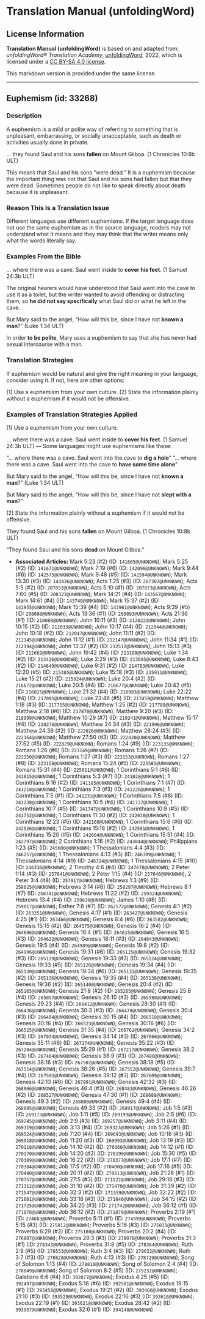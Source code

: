 # Translation Manual (unfoldingWord)

## License Information

**Translation Manual (unfoldingWord)** is based on and adapted from: _unfoldingWord® Translation Academy_, [unfoldingWord](https://unfoldingword.org/utw), 2022, which is licensed under a [CC BY-SA 4.0 license](https://creativecommons.org/licenses/by-sa/4.0/legalcode.en).

This markdown version is provided under the same license.



--------------------------------

## Euphemism (id: 33268)

### Description

A euphemism is a mild or polite way of referring to something that is unpleasant, embarrassing, or socially unacceptable, such as death or activities usually done in private.

… they found Saul and his sons **fallen** on Mount Gilboa. (1 Chronicles 10:8b ULT)

This means that Saul and his sons “were dead.” It is a euphemism because the important thing was not that Saul and his sons had fallen but that they were dead. Sometimes people do not like to speak directly about death because it is unpleasant.

### Reason This Is a Translation Issue

Different languages use different euphemisms. If the target language does not use the same euphemism as in the source language, readers may not understand what it means and they may think that the writer means only what the words literally say.

### Examples From the Bible

… where there was a cave. Saul went inside to **cover his feet**. (1 Samuel 24:3b ULT)

The original hearers would have understood that Saul went into the cave to use it as a toilet, but the writer wanted to avoid offending or distracting them, so **he did not say specifically** what Saul did or what he left in the cave.

But Mary said to the angel, “How will this be, since I have not **known a man**?” (Luke 1:34 ULT)

In order **to be polite**, Mary uses a euphemism to say that she has never had sexual intercourse with a man.

### Translation Strategies

If euphemism would be natural and give the right meaning in your language, consider using it. If not, here are other options:

(1\) Use a euphemism from your own culture. (2\) State the information plainly without a euphemism if it would not be offensive.

### Examples of Translation Strategies Applied

(1\) Use a euphemism from your own culture.

… where there was a cave. Saul went inside to **cover his feet**. (1 Samuel 24:3b ULT) — Some languages might use euphemisms like these:

“… where there was a cave. Saul went into the cave to **dig a hole**” “… where there was a cave. Saul went into the cave to **have some time alone**”

But Mary said to the angel, “How will this be, since I have not **known a man**?” (Luke 1:34 ULT)

But Mary said to the angel, “How will this be, since I have not **slept with a man**?”

(2\) State the information plainly without a euphemism if it would not be offensive.

They found Saul and his sons **fallen** on Mount Gilboa. (1 Chronicles 10:8b ULT)

“They found Saul and his sons **dead** on Mount Gilboa.”

* **Associated Articles:** Mark 5:23 (#2) (ID: `141665@UNKNOWN`); Mark 5:25 (#2) (ID: `141671@UNKNOWN`); Mark 7:19 (#6) (ID: `142098@UNKNOWN`); Mark 9:44 (#6) (ID: `142575@UNKNOWN`); Mark 9:48 (#5) (ID: `142594@UNKNOWN`); Mark 13:30 (#3) (ID: `143436@UNKNOWN`); Acts 1:25 (#3) (ID: `207307@UNKNOWN`); Acts 5:5 (#2) (ID: `207852@UNKNOWN`); Acts 5:10 (#1) (ID: `207873@UNKNOWN`); Acts 7:60 (#5) (ID: `208323@UNKNOWN`); Mark 14:21 (#4) (ID: `143567@UNKNOWN`); Mark 14:61 (#4) (ID: `143748@UNKNOWN`); Mark 15:37 (#2) (ID: `143955@UNKNOWN`); Mark 15:39 (#4) (ID: `143961@UNKNOWN`); Acts 9:39 (#5) (ID: `208608@UNKNOWN`); Acts 13:36 (#1) (ID: `209093@UNKNOWN`); Acts 21:36 (#1) (ID: `210088@UNKNOWN`); John 10:11 (#3) (ID: `212022@UNKNOWN`); John 10:15 (#2) (ID: `212033@UNKNOWN`); John 10:17 (#4) (ID: `212044@UNKNOWN`); John 10:18 (#2) (ID: `212047@UNKNOWN`); John 11:11 (#2) (ID: `212145@UNKNOWN`); John 11:12 (#1) (ID: `212147@UNKNOWN`); John 11:34 (#1) (ID: `212194@UNKNOWN`); John 13:37 (#2) (ID: `212512@UNKNOWN`); John 15:13 (#3) (ID: `212662@UNKNOWN`); John 19:42 (#4) (ID: `213108@UNKNOWN`); Luke 1:34 (#2) (ID: `213426@UNKNOWN`); Luke 2:29 (#3) (ID: `213685@UNKNOWN`); Luke 8:43 (#2) (ID: `214649@UNKNOWN`); Luke 9:31 (#2) (ID: `214783@UNKNOWN`); Luke 12:20 (#5) (ID: `215385@UNKNOWN`); Luke 15:18 (#3) (ID: `215911@UNKNOWN`); Luke 15:21 (#2) (ID: `215924@UNKNOWN`); Luke 20:4 (#2) (ID: `216672@UNKNOWN`); Luke 20:5 (#4) (ID: `216677@UNKNOWN`); Luke 20:42 (#5) (ID: `216825@UNKNOWN`); Luke 21:32 (#4) (ID: `216983@UNKNOWN`); Luke 22:22 (#4) (ID: `217091@UNKNOWN`); Luke 23:46 (#5) (ID: `217459@UNKNOWN`); Matthew 1:18 (#3) (ID: `217755@UNKNOWN`); Matthew 1:25 (#2) (ID: `217788@UNKNOWN`); Matthew 2:18 (#6) (ID: `217870@UNKNOWN`); Matthew 9:20 (#3) (ID: `218999@UNKNOWN`); Matthew 10:29 (#7) (ID: `219241@UNKNOWN`); Matthew 15:17 (#4) (ID: `220276@UNKNOWN`); Matthew 24:34 (#3) (ID: `221996@UNKNOWN`); Matthew 24:39 (#2) (ID: `222026@UNKNOWN`); Matthew 26:24 (#3) (ID: `222364@UNKNOWN`); Matthew 27:50 (#3) (ID: `222820@UNKNOWN`); Matthew 27:52 (#5) (ID: `222829@UNKNOWN`); Romans 1:24 (#9) (ID: `223135@UNKNOWN`); Romans 1:26 (#6) (ID: `223149@UNKNOWN`); Romans 1:26 (#7) (ID: `223150@UNKNOWN`); Romans 1:27 (#3) (ID: `223153@UNKNOWN`); Romans 1:27 (#8) (ID: `223158@UNKNOWN`); Romans 15:24 (#5) (ID: `225585@UNKNOWN`); Romans 15:31 (#4) (ID: `225611@UNKNOWN`); 1 Corinthians 5:1 (#6) (ID: `241015@UNKNOWN`); 1 Corinthians 5:3 (#7) (ID: `241028@UNKNOWN`); 1 Corinthians 6:16 (#2) (ID: `241185@UNKNOWN`); 1 Corinthians 7:1 (#7) (ID: `241218@UNKNOWN`); 1 Corinthians 7:3 (#3) (ID: `241226@UNKNOWN`); 1 Corinthians 7:5 (#1) (ID: `241231@UNKNOWN`); 1 Corinthians 7:5 (#8) (ID: `241238@UNKNOWN`); 1 Corinthians 10:5 (#4) (ID: `241737@UNKNOWN`); 1 Corinthians 10:7 (#5) (ID: `241747@UNKNOWN`); 1 Corinthians 10:8 (#5) (ID: `241752@UNKNOWN`); 1 Corinthians 11:30 (#2) (ID: `242030@UNKNOWN`); 1 Corinthians 12:23 (#5) (ID: `242160@UNKNOWN`); 1 Corinthians 15:6 (#6) (ID: `242526@UNKNOWN`); 1 Corinthians 15:18 (#2) (ID: `242591@UNKNOWN`); 1 Corinthians 15:20 (#5) (ID: `242604@UNKNOWN`); 1 Corinthians 15:51 (#4) (ID: `242797@UNKNOWN`); 2 Corinthians 1:16 (#2) (ID: `243044@UNKNOWN`); Philippians 1:23 (#5) (ID: `245600@UNKNOWN`); 1 Thessalonians 4:4 (#3) (ID: `246257@UNKNOWN`); 1 Thessalonians 4:13 (#3) (ID: `246309@UNKNOWN`); 1 Thessalonians 4:14 (#9) (ID: `246324@UNKNOWN`); 1 Thessalonians 4:15 (#10) (ID: `246336@UNKNOWN`); 2 Timothy 4:6 (#4) (ID: `247678@UNKNOWN`); 2 Peter 1:14 (#3) (ID: `257641@UNKNOWN`); 2 Peter 1:15 (#4) (ID: `257646@UNKNOWN`); 2 Peter 3:4 (#8) (ID: `257917@UNKNOWN`); Hebrews 1:3 (#9) (ID: `258025@UNKNOWN`); Hebrews 3:14 (#6) (ID: `258297@UNKNOWN`); Hebrews 8:1 (#7) (ID: `258741@UNKNOWN`); Hebrews 11:22 (#2) (ID: `259324@UNKNOWN`); Hebrews 13:4 (#4) (ID: `259630@UNKNOWN`); James 1:10 (#6) (ID: `259817@UNKNOWN`); Esther 7:8 (#7) (ID: `262572@UNKNOWN`); Genesis 4:1 (#2) (ID: `263351@UNKNOWN`); Genesis 4:17 (#1) (ID: `263427@UNKNOWN`); Genesis 4:25 (#1) (ID: `263466@UNKNOWN`); Genesis 6:4 (#6) (ID: `263582@UNKNOWN`); Genesis 15:15 (#2) (ID: `264575@UNKNOWN`); Genesis 16:2 (#4) (ID: `264606@UNKNOWN`); Genesis 16:4 (#1) (ID: `264615@UNKNOWN`); Genesis 16:5 (#3) (ID: `264622@UNKNOWN`); Genesis 18:11 (#3) (ID: `264843@UNKNOWN`); Genesis 19:5 (#4) (ID: `264989@UNKNOWN`); Genesis 19:8 (#2) (ID: `264996@UNKNOWN`); Genesis 19:31 (#6) (ID: `265115@UNKNOWN`); Genesis 19:32 (#3) (ID: `265119@UNKNOWN`); Genesis 19:33 (#3) (ID: `265124@UNKNOWN`); Genesis 19:33 (#5) (ID: `265126@UNKNOWN`); Genesis 19:34 (#4) (ID: `265130@UNKNOWN`); Genesis 19:34 (#6) (ID: `265132@UNKNOWN`); Genesis 19:35 (#2) (ID: `265136@UNKNOWN`); Genesis 19:35 (#4) (ID: `265138@UNKNOWN`); Genesis 19:36 (#2) (ID: `265140@UNKNOWN`); Genesis 20:4 (#2) (ID: `265165@UNKNOWN`); Genesis 21:8 (#2) (ID: `265265@UNKNOWN`); Genesis 25:8 (#4) (ID: `265857@UNKNOWN`); Genesis 26:10 (#3) (ID: `265988@UNKNOWN`); Genesis 29:23 (#4) (ID: `266412@UNKNOWN`); Genesis 29:30 (#1) (ID: `266436@UNKNOWN`); Genesis 30:3 (#3) (ID: `266478@UNKNOWN`); Genesis 30:4 (#3) (ID: `266484@UNKNOWN`); Genesis 30:15 (#4) (ID: `266518@UNKNOWN`); Genesis 30:16 (#4) (ID: `266523@UNKNOWN`); Genesis 30:16 (#6) (ID: `266525@UNKNOWN`); Genesis 31:35 (#4) (ID: `266762@UNKNOWN`); Genesis 34:2 (#3) (ID: `267034@UNKNOWN`); Genesis 34:14 (#3) (ID: `267066@UNKNOWN`); Genesis 35:11 (#6) (ID: `267174@UNKNOWN`); Genesis 35:22 (#3) (ID: `267204@UNKNOWN`); Genesis 35:29 (#1) (ID: `267217@UNKNOWN`); Genesis 38:2 (#3) (ID: `267464@UNKNOWN`); Genesis 38:9 (#3) (ID: `267480@UNKNOWN`); Genesis 38:16 (#3) (ID: `267502@UNKNOWN`); Genesis 38:18 (#5) (ID: `267514@UNKNOWN`); Genesis 38:26 (#5) (ID: `267552@UNKNOWN`); Genesis 39:7 (#4) (ID: `267591@UNKNOWN`); Genesis 39:12 (#3) (ID: `267609@UNKNOWN`); Genesis 42:13 (#8) (ID: `267991@UNKNOWN`); Genesis 42:32 (#3) (ID: `268066@UNKNOWN`); Genesis 46:4 (#3) (ID: `268483@UNKNOWN`); Genesis 46:26 (#2) (ID: `268527@UNKNOWN`); Genesis 47:30 (#1) (ID: `268688@UNKNOWN`); Genesis 49:3 (#2) (ID: `268800@UNKNOWN`); Genesis 49:4 (#4) (ID: `268805@UNKNOWN`); Genesis 49:33 (#2) (ID: `268917@UNKNOWN`); Job 1:5 (#3) (ID: `269173@UNKNOWN`); Job 1:11 (#5) (ID: `269199@UNKNOWN`); Job 2:5 (#6) (ID: `269245@UNKNOWN`); Job 2:9 (#3) (ID: `269257@UNKNOWN`); Job 3:11 (#4) (ID: `269319@UNKNOWN`); Job 3:13 (#4) (ID: `269327@UNKNOWN`); Job 5:26 (#1) (ID: `269524@UNKNOWN`); Job 7:20 (#4) (ID: `269693@UNKNOWN`); Job 10:18 (#3) (ID: `269918@UNKNOWN`); Job 11:20 (#3) (ID: `269993@UNKNOWN`); Job 13:19 (#3) (ID: `270118@UNKNOWN`); Job 14:10 (#2) (ID: `270166@UNKNOWN`); Job 14:12 (#1) (ID: `270170@UNKNOWN`); Job 14:20 (#2) (ID: `270199@UNKNOWN`); Job 15:30 (#5) (ID: `270309@UNKNOWN`); Job 16:22 (#2) (ID: `270377@UNKNOWN`); Job 17:1 (#7) (ID: `270384@UNKNOWN`); Job 17:5 (#2) (ID: `270400@UNKNOWN`); Job 17:16 (#5) (ID: `270440@UNKNOWN`); Job 20:11 (#2) (ID: `270613@UNKNOWN`); Job 21:26 (#1) (ID: `270757@UNKNOWN`); Job 27:5 (#3) (ID: `271122@UNKNOWN`); Job 29:18 (#3) (ID: `271312@UNKNOWN`); Job 31:10 (#2) (ID: `271470@UNKNOWN`); Job 31:39 (#2) (ID: `271547@UNKNOWN`); Job 32:3 (#2) (ID: `271559@UNKNOWN`); Job 32:22 (#2) (ID: `271601@UNKNOWN`); Job 33:18 (#3) (ID: `271646@UNKNOWN`); Job 34:15 (#2) (ID: `271725@UNKNOWN`); Job 34:20 (#3) (ID: `271742@UNKNOWN`); Job 36:12 (#1) (ID: `271878@UNKNOWN`); Job 36:12 (#2) (ID: `271879@UNKNOWN`); Proverbs 2:19 (#1) (ID: `274683@UNKNOWN`); Proverbs 5:11 (#1) (ID: `274999@UNKNOWN`); Proverbs 5:15 (#3) (ID: `275012@UNKNOWN`); Proverbs 5:16 (#3) (ID: `275015@UNKNOWN`); Proverbs 6:29 (#2) (ID: `275180@UNKNOWN`); Proverbs 20:2 (#4) (ID: `276887@UNKNOWN`); Proverbs 29:3 (#3) (ID: `278078@UNKNOWN`); Proverbs 31:3 (#1) (ID: `278343@UNKNOWN`); Proverbs 31:8 (#5) (ID: `278364@UNKNOWN`); Ruth 2:9 (#5) (ID: `278553@UNKNOWN`); Ruth 3:4 (#3) (ID: `278622@UNKNOWN`); Ruth 3:7 (#3) (ID: `278628@UNKNOWN`); Ruth 4:13 (#3) (ID: `278719@UNKNOWN`); Song of Solomon 1:13 (#4) (ID: `278810@UNKNOWN`); Song of Solomon 2:4 (#4) (ID: `278849@UNKNOWN`); Song of Solomon 8:2 (#5) (ID: `279231@UNKNOWN`); Galatians 6:6 (#4) (ID: `392077@UNKNOWN`); Exodus 4:25 (#5) (ID: `392497@UNKNOWN`); Exodus 5:16 (#6) (ID: `392581@UNKNOWN`); Exodus 19:15 (#1) (ID: `393458@UNKNOWN`); Exodus 19:21 (#2) (ID: `393466@UNKNOWN`); Exodus 21:10 (#3) (ID: `393529@UNKNOWN`); Exodus 22:16 (#3) (ID: `393618@UNKNOWN`); Exodus 22:19 (#1) (ID: `393621@UNKNOWN`); Exodus 28:42 (#2) (ID: `393957@UNKNOWN`); Exodus 32:6 (#1) (ID: `394148@UNKNOWN`)

